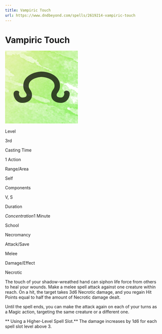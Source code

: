 ```yaml
---
title: Vampiric Touch
url: https://www.dndbeyond.com/spells/2619214-vampiric-touch
---
```


# Vampiric Touch

![Vampiric Touch](vampiric-touch.png)

Level

3rd

Casting Time

1 Action

Range/Area

Self

Components

V, S

Duration

*Concentration*1 Minute

School

Necromancy

Attack/Save

Melee

Damage/Effect

Necrotic

The touch of your shadow-wreathed hand can siphon life force from others to heal your wounds. Make a melee spell attack against one creature within reach. On a hit, the target takes 3d6 Necrotic damage, and you regain Hit Points equal to half the amount of Necrotic damage dealt.

Until the spell ends, you can make the attack again on each of your turns as a Magic action, targeting the same creature or a different one.

** Using a Higher-Level Spell Slot.** The damage increases by 1d6 for each spell slot level above 3.